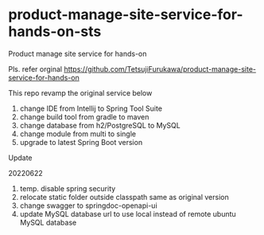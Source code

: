 # product-manage-site-service-for-hands-on-sts


Product manage site service for hands-on

Pls. refer orginal https://github.com/TetsujiFurukawa/product-manage-site-service-for-hands-on

This repo revamp the original service below
1.  change IDE from Intellij to Spring Tool Suite
2.  change build tool from gradle to maven
3.  change database from h2/PostgreSQL to MySQL
4.  change module from multi to single
5.  upgrade to latest Spring Boot version


Update

20220622
1.	temp. disable spring security
2.	relocate static folder outside classpath same as original version
3.	change swagger to springdoc-openapi-ui
4.	update MySQL database url to use local instead of remote ubuntu MySQL database

